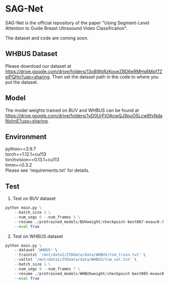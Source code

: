 # SAG-Net
SAG-Net is the official repository of the paper "Using Segment-Level Attention to Guide Breast Ultrasound Video Classification".

The dataset and code are coming soon.

## WHBUS Dataset
Please download our dataset at https://drive.google.com/drive/folders/13oBWsRzKooeZBD6eRMHs6Mpf7ZeiPQHo?usp=sharing. Then set the dataset path in the code to where you put the dataset.

## Model
The model weights trained on BUV and WHBUS can be found at https://drive.google.com/drive/folders/1vD0UrFtOAcwQJ9puO5Lcw6fyNdaNohnE?usp=sharing.

## Environment
python==3.9.7  
torch==1.12.1+cu113  
torchvision==0.13.1+cu113  
timm==0.3.2  
Please see 'requirements.txt' for details.

## Test
1. Test on BUV dataset
```python
python main.py \
    --batch_size 1 \
    --num_segs 6 --num_frames 3 \
    --resume ./pretrained_models/BUVweight/checkpoint-best067-mvauc0.9.pth \
    --eval True
```

2. Test on WHBUS dataset
```python
python main.py \
    --dataset 'WHBUS' \
    --traintxt '/mnt/data1/ZYDdata/data/WHBUS/tsm_train.txt' \
    --valtxt '/mnt/data1/ZYDdata/data/WHBUS/tsm_val.txt' \
    --batch_size 1 \
    --num_segs 8 --num_frames 7 \
    --resume ./pretrained_models/WHBUSweight/checkpoint-best085-mvauc0.9.pth \
    --eval True
```


